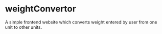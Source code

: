 # weightConvertor
A simple frontend website which converts weight entered by user from one unit to other units.
